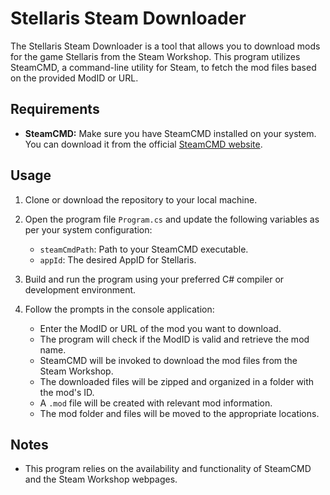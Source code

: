 ﻿# Stellaris Steam Downloader

The Stellaris Steam Downloader is a tool that allows you to download mods for the game Stellaris from the Steam Workshop. This program utilizes SteamCMD, a command-line utility for Steam, to fetch the mod files based on the provided ModID or URL.

## Requirements

- **SteamCMD:** Make sure you have SteamCMD installed on your system. You can download it from the official [SteamCMD website](https://developer.valvesoftware.com/wiki/SteamCMD).

## Usage

1. Clone or download the repository to your local machine.

2. Open the program file `Program.cs` and update the following variables as per your system configuration:
   - `steamCmdPath`: Path to your SteamCMD executable.
   - `appId`: The desired AppID for Stellaris.

3. Build and run the program using your preferred C# compiler or development environment.

4. Follow the prompts in the console application:
   - Enter the ModID or URL of the mod you want to download.
   - The program will check if the ModID is valid and retrieve the mod name.
   - SteamCMD will be invoked to download the mod files from the Steam Workshop.
   - The downloaded files will be zipped and organized in a folder with the mod's ID.
   - A `.mod` file will be created with relevant mod information.
   - The mod folder and files will be moved to the appropriate locations.

## Notes

- This program relies on the availability and functionality of SteamCMD and the Steam Workshop webpages.